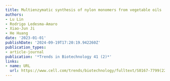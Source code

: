 ```yaml
---
title: Multienzymatic synthesis of nylon monomers from vegetable oils
authors:
- Lu Lin
- Rodrigo Ledesma-Amaro
- Xiao-Jun Ji
- He Huang
date: '2023-01-01'
publishDate: '2024-09-19T17:20:19.942260Z'
publication_types:
- article-journal
publication: '*Trends in Biotechnology 41 (2)*'
links:
- name: URL
  url: https://www.cell.com/trends/biotechnology/fulltext/S0167-7799(22)00224-4
---
```

